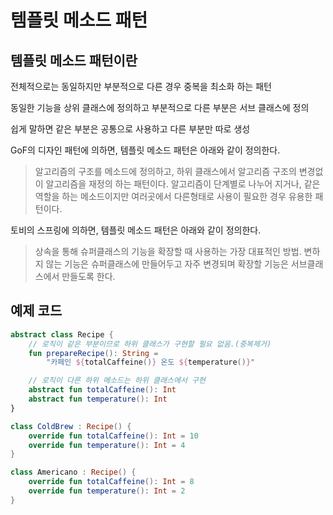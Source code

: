 # 템플릿 메소드 패턴
## 템플릿 메소드 패턴이란
전체적으로는 동일하지만 부분적으로 다른 경우 중복을 최소화 하는 패턴

동일한 기능을 상위 클래스에 정의하고 부분적으로 다른 부분은 서브 클래스에 정의

쉽게 말하면 같은 부분은 공통으로 사용하고 다른 부분만 따로 생성

GoF의 디자인 패턴에 의하면, 템플릿 메소드 패턴은 아래와 같이 정의한다.
> 알고리즘의 구조를 메소드에 정의하고, 하위 클래스에서 알고리즘 구조의 변경없이 알고리즘을 재정의 하는 패턴이다. 알고리즘이 단계별로 나누어 지거나, 같은 역할을 하는 메소드이지만 여러곳에서 다른형태로 사용이 필요한 경우 유용한 패턴이다.

토비의 스프링에 의하면, 템플릿 메소드 패턴은 아래와 같이 정의한다.
> 상속을 통해 슈퍼클래스의 기능을 확장할 때 사용하는 가장 대표적인 방법. 변하지 않는 기능은 슈퍼클래스에 만들어두고 자주 변경되며 확장할 기능은 서브클래스에서 만들도록 한다.

## 예제 코드
```kotlin
abstract class Recipe {
    // 로직이 같은 부분이므로 하위 클래스가 구현할 필요 없음.(중복제거)
    fun prepareRecipe(): String =
        "카페인 ${totalCaffeine()} 온도 ${temperature()}"

    // 로직이 다른 하위 메소드는 하위 클래스에서 구현
    abstract fun totalCaffeine(): Int
    abstract fun temperature(): Int
}

class ColdBrew : Recipe() {
    override fun totalCaffeine(): Int = 10
    override fun temperature(): Int = 4
}

class Americano : Recipe() {
    override fun totalCaffeine(): Int = 8
    override fun temperature(): Int = 2
}
```